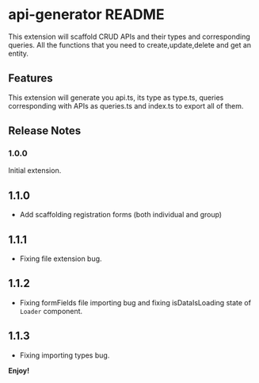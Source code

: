 # api-generator README

This extension will scaffold CRUD APIs and their types and corresponding queries.
All the functions that you need to create,update,delete and get an entity.

## Features

This extension will generate you api.ts, its type as type.ts, queries corresponding with APIs as queries.ts and index.ts to export all of them.

## Release Notes

### 1.0.0

Initial extension.

## 1.1.0

- Add scaffolding registration forms (both individual and group)

## 1.1.1

- Fixing file extension bug.

## 1.1.2

- Fixing formFields file importing bug and fixing isDataIsLoading state of `Loader` component.

## 1.1.3

- Fixing importing types bug.

**Enjoy!**
